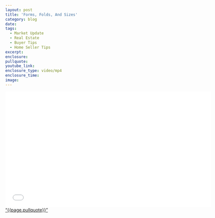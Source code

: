 ```yaml
---
layout: post
title: 'Forms, Folds, And Sizes'
category: blog
date:
tags:
  - Market Update
  - Real Estate
  - Buyer Tips
  - Home Seller Tips
excerpt:
enclosure:
pullquote:
youtube_link:
enclosure_type: video/mp4
enclosure_time:
image:
---
```

<iframe id="video" width="652" height="367" src="{{page.youtube}}" frameborder="0" allowfullscreen=""></iframe>
<a href="https://twitter.com/home/?status={{page.pullquote}}%20{{site.url}}{{page.url}}%20via%40{{site.data.settings.socials.twitter | remove: 'https://twitter.com/'}}" target='_blank' class="pullquote">&#8220;{{page.pullquote}}&#8221;</a>
